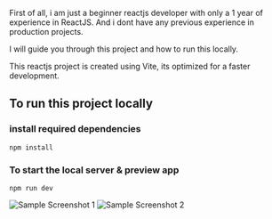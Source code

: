 First of all, i am just a beginner reactjs developer with only a 1 year of experience in ReactJS. And i dont have any previous experience in production projects.

I will guide you through this project and how to run this locally. 

This reactjs project is created using Vite, its optimized for a faster development. 

## To run this project locally

### install required dependencies

```npm install```

### To start the local server & preview app

```npm run dev```







![Sample Screenshot 1](./docs/assets/sample2.png)
![Sample Screenshot 2](./docs/assets/sample.png)
